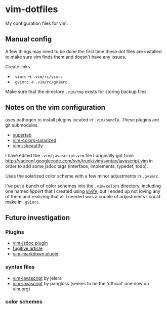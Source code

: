 
vim-dotfiles
============

My configuration files for vim.

## Manual config ##

A few things may need to be done the first time these dot files
are installed to make sure vim finds them and doesn't have any issues.

Create links

- `.vimrc` -> `.vim/rc/vimrc`
- `.gvimrc` -> `.vim/rc/gvimrc`

Make sure that the directory `.vim/tmp` exists for storing backup files


## Notes on the vim configuration ##

uses pathogen to install plugins located in `.vim/bundle`.
These plugins are git submodules.

- [supertab][]
- [vim-colors-solarized][solarized]
- [vim-jsbeautify][jsbeautify]

I have edited the `.vim/javascript.vim` file I originally got from
<http://vadconf.googlecode.com/svn/trunk/vim/syntax/javascript.vim>
in order to add some jsdoc tags (interface, implements, typedef, todo).

Uses the solarized color scheme with a few minor adjustments in `.gvimrc`.

I've put a bunch of color schemes into the `.vim/colors` directory, including one named *lippert* that I created using [vivify][], but I ended up not loving any of them and realizing that all I needed was a couple of adjustments I could make in `.gvimrc`.

## Future investigation ##

### Plugins ###
- [vim-jsdoc plugin][vim-jsdoc]
- [fugitive article][fugitive]
- [vim-markdown plugin][vim-markdown]

### syntax files ###
- [vim-javascript][js-syntax-j] by jelera
- [vim-javascript][js-syntax-pg] by pangloss
  (seems to be the 'official' one now on [vim.org][vimorg-4452])

### color schemes ###



[supertab]:		<https://github.com/ervandew/supertab>
				"supertab plugin on github"
[solarized]:	<https://github.com/altercation/vim-colors-solarized>
				"solarized plugin on github"
[jsbeautify]:	<https://github.com/maksimr/vim-jsbeautify>
				"vim-jsbeautify plugin on github"
[vim-jsdoc]:	<https://github.com/heavenshell/vim-jsdoc>
				"vim-jsdoc plugin on github"
[fugitive]:		<http://vimcasts.org/blog/2011/05/the-fugitive-series/>
				"article on vim fugitive plugin"
[vim-markdown]:	<https://github.com/plasticboy/vim-markdown>
				"vim-markdown plugin by plasticboy on github"
[js-syntax-j]:	<https://github.com/jelera/vim-javascript-syntax>
				"jelera's javascript syntax file on github"
[js-syntax-pg]:	<https://github.com/pangloss>
				"pangloss's javascript syntax file on github"
[vimorg-4452]:	<http://www.vim.org/scripts/script.php?script_id=4452>
				"vim.org javascript syntax file"
[vivify]:		<http://bytefluent.com/vivify/>
				"web tool to create vim color schemes"
